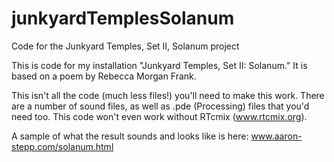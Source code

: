 # junkyardTemplesSolanum
Code for the Junkyard Temples, Set II, Solanum project

This is code for my installation "Junkyard Temples, Set II:
Solanum." It is based on a poem by Rebecca Morgan Frank.

This isn't all the code (much less files!) you'll need to
make this work. There are a number of sound files, as well
as .pde (Processing) files that you'd need too. This code
won't even work without RTcmix (www.rtcmix.org).

A sample of what the result sounds and looks like is here:
www.aaron-stepp.com/solanum.html
